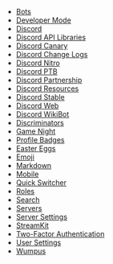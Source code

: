 * [Bots](/Bots) <!--bot-->
* [Developer Mode](/Developer_Mode) <!--dev mode;dev-mode;developer-->
* [Discord](/Discord)
* [Discord API Libraries](/Libraries) <!--api;libraries;dapi-->
* [Discord Canary](/Canary) <!--alpha;dcanary;almightydabbit;dabbit;daddit;canary;rabbit-->
* [Discord Change Logs](/Changelog)
* [Discord Nitro](/Nitro) <!--zoom;turbo;nitro;fast;premium;gold-->
* [Discord PTB](/PTB) <!--ptb;dptb;public test build;beta-->
* [Discord Partnership](/Partner) <!--mallorypls;partner;partnership;partnered;vip-->
* [Discord Resources](/Resources) <!--resources;dresources-->
* [Discord Stable](/Stable) <!--stable;dstable;download-->
* [Discord Web](/Web) <!--web;browser-->
* [Discord WikiBot](/Wikibot)<!--wikibot-->
* [Discriminators](/Discriminator) <!--discrim;discriminator;discordtag-->
* [Game Night](/GameNight) <!--twitch;stream;vlog;game night-->
* [Profile Badges](/Badges) <!--badges;badge-->
* [Easter Eggs](/Easter_Eggs) <!--easter;eastereggs;konami;easteregg;easter egg;me me big boy-->
* [Emoji](/Emoji) <!--emote;emotes;emojis;emoticons;emoticon;smileys-->
* [Markdown](/Markdown)
* [Mobile](/Mobile) <!--testflight;android;ios-->
* [Quick Switcher](/Quick_Switcher) <!--quickswitcher;fastswitcher;sonic;qs;speedoflight-->
* [Roles](/Roles) <!--role-->
* [Search](/Search)
* [Servers](/Servers) <!--guilds;server;guild-->
* [Server Settings](/Server_Settings) <!--ssettings;serversettings-->
* [StreamKit](/Streamkit)
* [Two-Factor Authentication](/Two-Factor_Authentication) <!--two factor authentication;2fa;2-factor authentication;2factor authentication;tfa-->
* [User Settings](/User_Settings) <!--usettings;usersettings;user-->
* [Wumpus](/Wumpus) <!--thatthingmalloryhates-->
